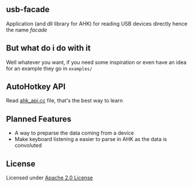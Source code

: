 ## usb-facade

Application (and dll library for AHK) for reading USB devices directly hence the
name _facade_

## But what do i do with it

Well whatever you want, if you need some inspiration or even have an idea for an
example they go in `examples/`

## AutoHotkey API

Read [ahk_api.cc](src/ahk_api.cc) file, that's the best way to learn

## Planned Features

- A way to preparse the data coming from a device
- Make keyboard listening a easier to parse in AHK as the data is convoluted

## License

Licensed under [Apache 2.0 License](LICENSE.txt)
